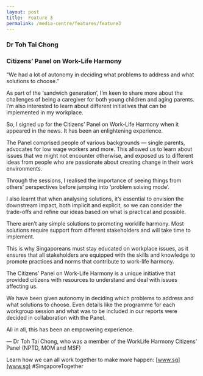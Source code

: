 ```yaml
---
layout: post
title:  Feature 3
permalink: /media-centre/features/feature3
---
```


### Dr Toh Tai Chong 
### Citizens’ Panel on Work-Life Harmony 

“We had a lot of autonomy in deciding what problems to address and what solutions to choose.” 
 
As part of the ‘sandwich generation’, I’m keen to share more about the challenges of being a caregiver for both young children and aging parents. I’m also interested to learn about different initiatives that can be implemented in my workplace. 
 
So, I signed up for the Citizens’ Panel on Work-Life Harmony when it appeared in the news. It has been an enlightening experience. 
 
The Panel comprised people of various backgrounds — single parents, advocates for low wage workers and more. This allowed us to learn about issues that we might not encounter otherwise, and exposed us to different ideas from people who are passionate about creating change in their work environments. 

Through the sessions, I realised the importance of seeing things from others’ perspectives before jumping into ‘problem solving mode’. 
 
I also learnt that when analysing solutions, it’s essential to envision the downstream impact, both implicit and explicit, so we can consider the trade-offs and refine our ideas based on what is practical and possible. 
 
There aren’t any simple solutions to promoting worklife harmony. Most solutions require support from different stakeholders and will take time to implement. 
 
This is why Singaporeans must stay educated on workplace issues, as it ensures that all stakeholders are equipped with the skills and knowledge to promote practices and norms that contribute to work-life harmony. 
 
The Citizens’ Panel on Work-Life Harmony is a unique initiative that provided citizens with resources to understand and deal with issues affecting us. 
 
We have been given autonomy in deciding which problems to address and what solutions to choose. Even details like the programme for each workgroup session and what was to be included in our reports were decided in collaboration with the Panel. 

All in all, this has been an empowering experience. 


— Dr Toh Tai Chong, who was a member of the WorkLife Harmony Citizens’ Panel (NPTD,  MOM and MSF) 
 
 Learn how we can all work together to make more happen: [www.sg](www.sg) #SingaporeTogether
  			
